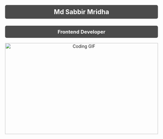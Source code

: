 <div align="center">
  <h2 style="color: white; background-color: rgba(0, 0, 0, 0.7); padding: 10px; border-radius: 5px;">Md Sabbir Mridha</h2>
  <h3 style="color: white; background-color: rgba(0, 0, 0, 0.7); padding: 10px; border-radius: 5px;">Frontend Developer</h3>
  <img width="100%" style="height: 300px;" src="https://media3.giphy.com/media/v1.Y2lkPTc5MGI3NjExem8zcmhuYnpnbDl0bzY5Z3l1bDFiZDh0NXRxczBvaDFkbXQ2ZDdodyZlcD12MV9pbnRlcm5hbF9naWZfYnlfaWQmY3Q9Zw/FNfcWhlz0GTkzcnZWh/giphy.gif" alt="Coding GIF" />
</div>
